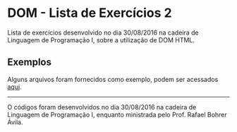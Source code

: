 # DOM - Lista de Exercícios 2

Lista de exercícios desenvolvido no dia 30/08/2016 na cadeira de Linguagem de Programação I, sobre a utilização de DOM HTML.

## Exemplos

Alguns arquivos foram fornecidos como exemplo, podem ser acessados [aqui](./exemplos).

---

O códigos foram desenvolvidos no dia 30/08/2016 na cadeira de Linguagem de Programação I, enquanto ministrada pelo Prof. Rafael Bohrer Ávila.
